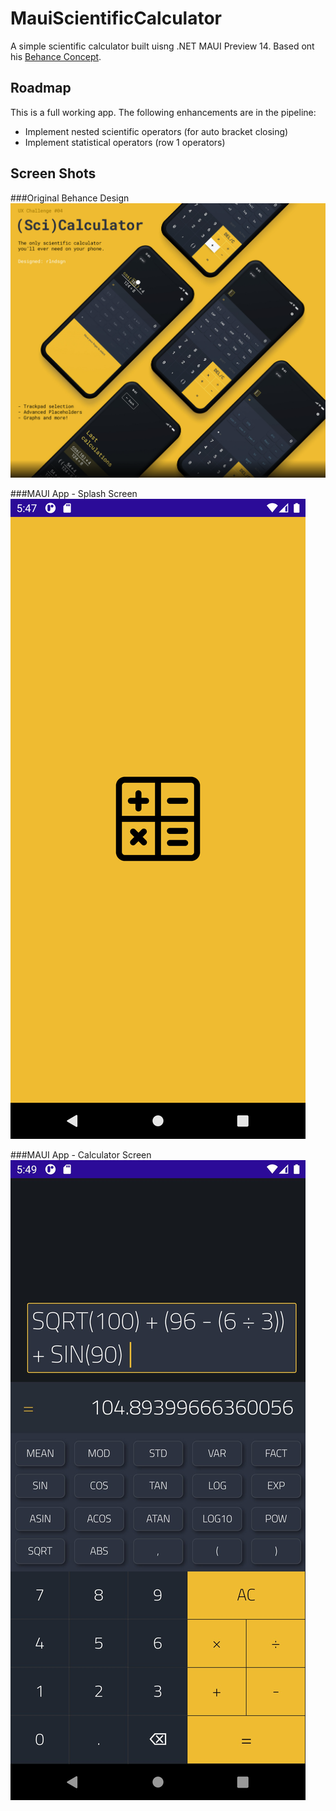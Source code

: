 # MauiScientificCalculator
A simple scientific calculator built uisng .NET MAUI Preview 14. Based ont his [Behance Concept](https://www.behance.net/gallery/79810231/UIUX-Challenge-04-05-Calculator-App-Icon). 

## Roadmap
This is a full working app. The following enhancements are in the pipeline:
* Implement nested scientific operators (for auto bracket closing)
* Implement statistical operators (row 1 operators)

## Screen Shots
###Original Behance Design
![Original Behance Design](Behance_Concept.png)

###MAUI App - Splash Screen
![MAUI App - Splash Screen](SplashScreen.png)

###MAUI App - Calculator Screen
![MAUI App - Calculator Screen](CalcScreen.png)
